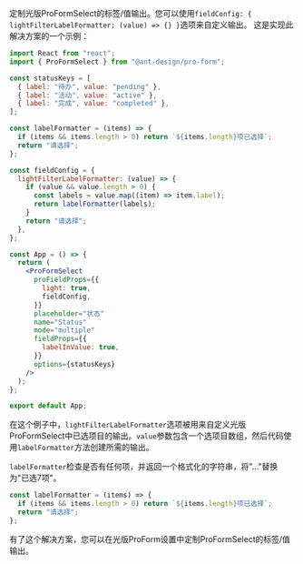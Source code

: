 定制光版ProFormSelect的标签/值输出。您可以使用`fieldConfig: { lightFilterLabelFormatter: (value) => {} }`选项来自定义输出。
这是实现此解决方案的一个示例：

```jsx
import React from "react";
import { ProFormSelect } from "@ant-design/pro-form";

const statusKeys = [
  { label: "待办", value: "pending" },
  { label: "活动", value: "active" },
  { label: "完成", value: "completed" },
];

const labelFormatter = (items) => {
  if (items && items.length > 0) return `${items.length}项已选择`;
  return "请选择";
};

const fieldConfig = {
  lightFilterLabelFormatter: (value) => {
    if (value && value.length > 0) {
      const labels = value.map((item) => item.label);
      return labelFormatter(labels);
    }
    return "请选择";
  },
};

const App = () => {
  return (
    <ProFormSelect
      proFieldProps={{
        light: true,
        fieldConfig,
      }}
      placeholder="状态"
      name="Status"
      mode="multiple"
      fieldProps={{
        labelInValue: true,
      }}
      options={statusKeys}
    />
  );
};

export default App;
```

在这个例子中，`lightFilterLabelFormatter`选项被用来自定义光版ProFormSelect中已选项目的输出。`value`参数包含一个选项目数组，然后代码使用`labelFormatter`方法创建所需的输出。

`labelFormatter`检查是否有任何项，并返回一个格式化的字符串，将"..."替换为"已选7项"。

```jsx
const labelFormatter = (items) => {
  if (items && items.length > 0) return `${items.length}项已选择`;
  return "请选择";
};
```

有了这个解决方案，您可以在光版ProForm设置中定制ProFormSelect的标签/值输出。
